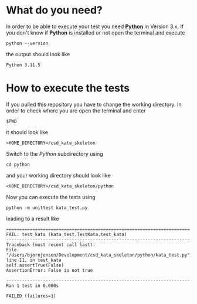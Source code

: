# What do you need? #
In order to be able to execute your test you need **[Python](https://www.python.org/)** in Version 3.x. If you don't know if **Python** is installed or not open the terminal and execute

`python --version`

the output should look like

`Python 3.11.5`

# How to execute the tests #

If you pulled this repository you have to change the working directory. In order to check where you are open the terminal and enter

`$PWD`

it should look like

`<HOME_DIRECTORY>/csd_kata_skeleton`

Switch to the *Python* subdirectory using

`cd python`

and your working directory should look like

`<HOME_DIRECTORY>/csd_kata_skeleton/python`

Now you can execute the tests using

`python -m unittest kata_test.py`

leading to a result like

```
======================================================================
FAIL: test_kata (kata_test.TestKata.test_kata)
----------------------------------------------------------------------
Traceback (most recent call last):
File "/Users/bjornjensen/Development/csd_kata_skeleton/python/kata_test.py", line 11, in test_kata
self.assertTrue(False)
AssertionError: False is not true

----------------------------------------------------------------------
Ran 1 test in 0.000s

FAILED (failures=1)
```